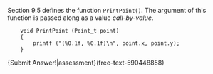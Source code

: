 Section 9.5 defines the function `PrintPoint()`. The argument of this function is passed along as a value *call-by-value*.

```code
    void PrintPoint (Point_t point) 
    {
        printf ("(%0.1f, %0.1f)\n", point.x, point.y);
    }
```

{Submit Answer!|assessment}(free-text-590448858)

